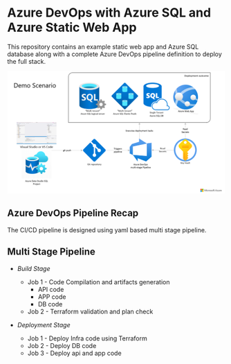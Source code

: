 # Azure DevOps with Azure SQL and Azure Static Web App
This repository contains an example static web app and Azure SQL database along with a complete Azure DevOps pipeline definition to deploy the full stack.

![architecture summary with development going into Azure DevOps to deploy a SQL database and web app](./demo-scenario.png)


## Azure DevOps Pipeline Recap
The CI/CD pipeline is designed using yaml based multi stage pipeline. 
## Multi Stage Pipeline

- *Build Stage*
    - Job 1 - Code Compilation and artifacts generation
        - API code
        - APP code
        - DB code
    - Job 2 - Terraform validation and plan check

- *Deployment Stage*
    - Job 1 - Deploy Infra code using Terraform
    - Job 2 - Deploy DB code
    - Job 3 - Deploy api and app code